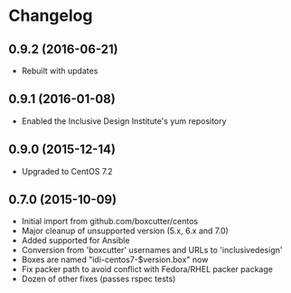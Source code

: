 # Changelog

## 0.9.2 (2016-06-21)

* Rebuilt with updates

## 0.9.1 (2016-01-08)

* Enabled the Inclusive Design Institute's yum repository

## 0.9.0 (2015-12-14)

* Upgraded to CentOS 7.2

## 0.7.0 (2015-10-09)

* Initial import from github.com/boxcutter/centos
* Major cleanup of unsupported version (5.x, 6.x and 7.0)
* Added supported for Ansible
* Conversion from 'boxcutter' usernames and URLs to 'inclusivedesign'
* Boxes are named "idi-centos7-$version.box" now
* Fix packer path to avoid conflict with Fedora/RHEL packer package
* Dozen of other fixes (passes rspec tests)

